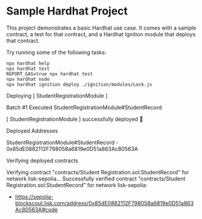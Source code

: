 # Sample Hardhat Project

This project demonstrates a basic Hardhat use case. It comes with a sample contract, a test for that contract, and a Hardhat Ignition module that deploys that contract.

Try running some of the following tasks:

```shell
npx hardhat help
npx hardhat test
REPORT_GAS=true npx hardhat test
npx hardhat node
npx hardhat ignition deploy ./ignition/modules/Lock.js
```

Deploying [ StudentRegistrationModule ]

Batch #1
Executed StudentRegistrationModule#StudentRecord

[ StudentRegistrationModule ] successfully deployed 🚀

Deployed Addresses

StudentRegistrationModule#StudentRecord - 0x85dE0882112F798058a6819e0D51a863Ac80563A

Verifying deployed contracts

Verifying contract "contracts/Student Registration.sol:StudentRecord" for network lisk-sepolia...
Successfully verified contract "contracts/Student Registration.sol:StudentRecord" for network lisk-sepolia:

- https://sepolia-blockscout.lisk.com/address/0x85dE0882112F798058a6819e0D51a863Ac80563A#code
